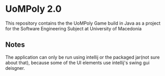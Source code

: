 # UoMPoly 2.0

This repository contains the the UoMPoly Game build in Java as a project for the Software Engineering Subject at University of Macedonia

## Notes

The application can only be run using intellij or the packaged jar(not sure about that), because some of the UI elements use intellij's swing gui deisgner.
